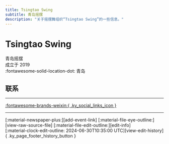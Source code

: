 ```yaml
---
title: Tsingtao Swing
subtitle: 青岛摇摆
description: "关于摇摆舞组织“Tsingtao Swing”的一些信息。"
---
```


# Tsingtao Swing

青岛摇摆  
成立于 2019  
:fontawesome-solid-location-dot: 青岛  


## 联系


---

 [:fontawesome-brands-weixin:{ .ky_social_links_icon }](# "TsingtaoSwing青岛摇摆")

---

<div class="ky_page_footer" markdown>
<div class="ky_page_footer_trailing" markdown="span">
[:material-newspaper-plus:][add-event-link]
[:material-file-eye-outline:][view-raw-source-file]
[:material-file-edit-outline:][edit-info]
</div>
<div class="ky_page_footer_leading" markdown="span">
[:material-clock-edit-outline: 2024-06-30T10:35:00 UTC][view-edit-history]{ .ky_page_footer_history_button }
</div>
</div>

[add-event-link]: https://github.com/swingdance/events/issues/new?assignees=&labels=add+event&projects=&template=02-add_entity.yml&title=Add%20Event%3A%20zh_CN%20%E2%80%A2%20%3CName%3E&region=zh_CN&province=Shandong&city=Qingdao&org_id=tsing-tao-swing "添加活动"
[view-raw-source-file]: https://github.com/swingdance/orgs/blob/main/zh_CN/tsing-tao-swing.json "查看原始源文件"
[edit-info]: https://github.com/swingdance/orgs/issues/new?assignees=&labels=update+org&projects=&template=03-update_entity.yml&title=Update%20Org%3A%20zh_CN%20%E2%80%A2%20Tsingtao%20Swing&region=zh_CN&id=tsing-tao-swing&name=Tsingtao%20Swing "编辑信息"

[view-edit-history]: https://github.com/swingdance/orgs/commits/main/zh_CN/tsing-tao-swing.json "查看编辑历史"
